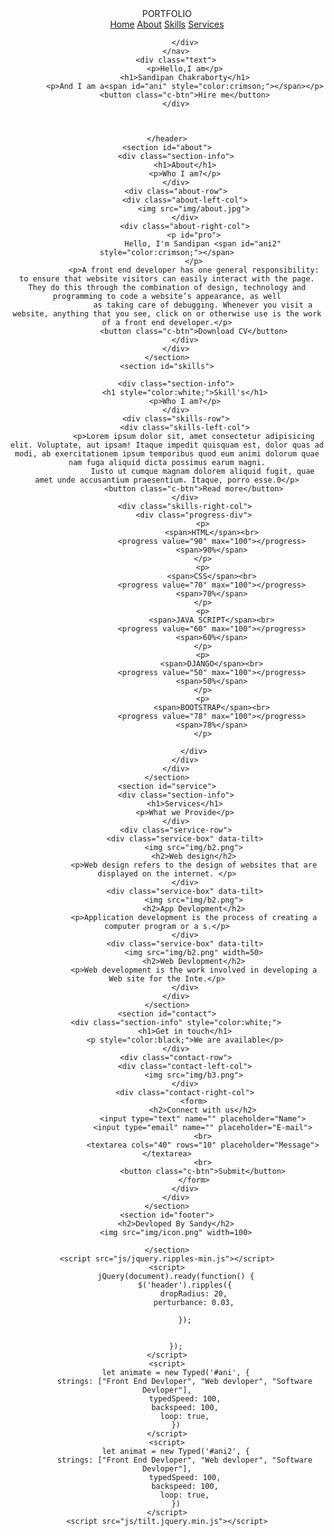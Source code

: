 <!DOCTYPE html>
<html>
<html lang="en">

<head>
    <meta charset="UTF-8">
    <meta http-equiv="X-UA-Compatible" content="IE=edge">
    <meta name="viewport" content="width=device-width, initial-scale=1.0">
    <title>Responsive website</title>
    <link rel="stylesheet" type="text/css" href="css/style.css">
    <script src="js/costum.js"></script>
    <script src="https://code.jquery.com/jquery-3.6.0.js"></script>
    <script src="js/typed.min.js"></script>
</head>

<body>
    <header>
        <nav>
            <div Class="logo">PORTFO<span>LIO</span></div>
            <div class="menu">
                <a href="#">Home</a>
                <a href="#">About</a>
                <a href="#">Skills</a>
                <a href="#">Services</a>

            </div>
        </nav>
        <div class="text">
            <p>Hello,I am</p>
            <h1>Sandipan Chakraborty</h1>
            <p>And I am a<span id="ani" style="color:crimson;"></span></p>
            <button class="c-btn">Hire me</button>
        </div>



    </header>
    <section id="about">
        <div class="section-info">
            <h1>About</h1>
            <p>Who I am?</p>
        </div>
        <div class="about-row">
            <div class="about-left-col">
                <img src="img/about.jpg">
            </div>
            <div class="about-right-col">
                <p id="pro">
                    Hello, I'm Sandipan <span id="ani2" style="color:crimson;"></span>
                </p>
                <p>A front end developer has one general responsibility: to ensure that website visitors can easily interact with the page. They do this through the combination of design, technology and programming to code a website’s appearance, as well
                    as taking care of debugging. Whenever you visit a website, anything that you see, click on or otherwise use is the work of a front end developer.</p>
                <button class="c-btn">Download CV</button>
            </div>
        </div>
    </section>
    <section id="skills">

        <div class="section-info">
            <h1 style="color:white;">Skill's</h1>
            <p>Who I am?</p>
        </div>
        <div class="skills-row">
            <div class="skills-left-col">
                <p>Lorem ipsum dolor sit, amet consectetur adipisicing elit. Voluptate, aut ipsam! Itaque impedit quisquam est, dolor quas ad modi, ab exercitationem ipsum temporibus quod eum animi dolorum quae nam fuga aliquid dicta possimus earum magni.
                    Iusto ut cumque magnam dolorem aliquid fugit, quae amet unde accusantium praesentium. Itaque, porro esse.0</p>
                <button class="c-btn">Read more</button>
            </div>
            <div class="skills-right-col">
                <div class="progress-div">
                    <p>
                        <span>HTML</span><br>
                        <progress value="90" max="100"></progress>
                        <span>90%</span>
                    </p>
                    <p>
                        <span>CSS</span><br>
                        <progress value="70" max="100"></progress>
                        <span>70%</span>
                    </p>
                    <p>
                        <span>JAVA SCRIPT</span><br>
                        <progress value="60" max="100"></progress>
                        <span>60%</span>
                    </p>
                    <p>
                        <span>DJANGO</span><br>
                        <progress value="50" max="100"></progress>
                        <span>50%</span>
                    </p>
                    <p>
                        <span>BOOTSTRAP</span><br>
                        <progress value="78" max="100"></progress>
                        <span>78%</span>
                    </p>

                </div>
            </div>
        </div>
    </section>
    <section id="service">
        <div class="section-info">
            <h1>Services</h1>
            <p>What we Provide</p>
        </div>
        <div class="service-row">
            <div class="service-box" data-tilt>
                <img src="img/b2.png">
                <h2>Web design</h2>
                <p>Web design refers to the design of websites that are displayed on the internet. </p>
            </div>
            <div class="service-box" data-tilt>
                <img src="img/b2.png">
                <h2>App Devlopment</h2>
                <p>Application development is the process of creating a computer program or a s.</p>
            </div>
            <div class="service-box" data-tilt>
                <img src="img/b2.png" width=50>
                <h2>Web Devlopment</h2>
                <p>Web development is the work involved in developing a Web site for the Inte.</p>
            </div>
        </div>
    </section>
    <section id="contact">
        <div class="section-info" style="color:white;">
            <h1>Get in touch</h1>
            <p style="color:black;">We are available</p>
        </div>
        <div class="contact-row">
            <div class="contact-left-col">
                <img src="img/b3.png">
            </div>
            <div class="contact-right-col">
                <form>
                    <h2>Connect with us</h2>
                    <input type="text" name="" placeholder="Name">
                    <input type="email" name="" placeholder="E-mail">
                    <br>
                    <textarea cols="40" rows="10" placeholder="Message"></textarea>
                    <br>
                    <button class="c-btn">Submit</button>
                </form>
            </div>
        </div>
    </section>
    <section id="footer">
        <h2>Devloped By Sandy</h2>
        <img src="img/icon.png" width=100>

    </section>
    <script src="js/jquery.ripples-min.js"></script>
    <script>
        jQuery(document).ready(function() {
            $('header').ripples({
                dropRadius: 20,
                perturbance: 0.03,

            });


        });
    </script>
    <script>
        let animate = new Typed('#ani', {
            strings: ["Front End Devloper", "Web devloper", "Software Devloper"],
            typedSpeed: 100,
            backspeed: 100,
            loop: true,
        })
    </script>
    <script>
        let animat = new Typed('#ani2', {
            strings: ["Front End Devloper", "Web devloper", "Software Devloper"],
            typedSpeed: 100,
            backspeed: 100,
            loop: true,
        })
    </script>
    <script src="js/tilt.jquery.min.js"></script>





</body>

</html>
